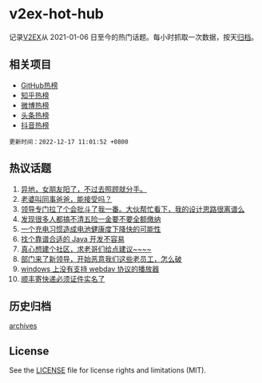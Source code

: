 # v2ex-hot-hub

 记录[V2EX](https://www.v2ex.com/)从 2021-01-06 日至今的热门话题。每小时抓取一次数据，按天[归档](archives)。
 
 ## 相关项目

- [GitHub热榜](https://github.com/lonnyzhang423/github-hot-hub)
- [知乎热榜](https://github.com/lonnyzhang423/zhihu-hot-hub)
- [微博热榜](https://github.com/lonnyzhang423/weibo-hot-hub)
- [头条热榜](https://github.com/lonnyzhang423/toutiao-hot-hub)
- [抖音热榜](https://github.com/lonnyzhang423/douyin-hot-hub)


 `更新时间：2022-12-17 11:01:52 +0800`

## 热议话题

1. [异地，女朋友阳了，不过去照顾就分手。](https://www.v2ex.com/t/902972)
1. [老婆叫同事爸爸，能接受吗？](https://www.v2ex.com/t/903025)
1. [领导专门拉了个会批斗了我一番。大伙帮忙看下，我的设计思路很离谱么](https://www.v2ex.com/t/902902)
1. [发现很多人都搞不清五险一金要不要全额缴纳](https://www.v2ex.com/t/902926)
1. [一个充电习惯造成电池健康度下降快的可能性](https://www.v2ex.com/t/902931)
1. [找个靠谱合适的 Java 开发不容易](https://www.v2ex.com/t/902923)
1. [真心想建个社区，求老哥们给点建议~~~~](https://www.v2ex.com/t/902941)
1. [部门来了新领导，开始恶意我们这些老员工，怎么破](https://www.v2ex.com/t/902937)
1. [windows 上没有支持 webdav 协议的播放器](https://www.v2ex.com/t/902919)
1. [顺丰寄快递必须证件实名了](https://www.v2ex.com/t/902911)

## 历史归档

[archives](archives)

## License

See the [LICENSE](LICENSE) file for license rights and limitations (MIT).
